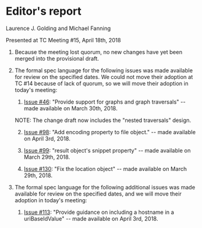 # Editor's report

Laurence J. Golding and Michael Fanning

Presented at TC Meeting #15, April 18th, 2018

1. Because the meeting lost quorum, no new changes have yet been merged into the provisional draft.

2. The formal spec language for the following issues was made available for review on the specified dates. We could not move their adoption at TC #14 because of lack of quorum, so we will move their adoption in today's meeting:

    1. [Issue #46](https://github.com/oasis-tcs/sarif-spec/issues/46): "Provide support for graphs and graph traversals" -- made available on March 30th, 2018.

    NOTE: The change draft now includes the "nested traversals" design.

    2. [Issue #98](https://github.com/oasis-tcs/sarif-spec/issues/98): "Add encoding property to file object." -- made available on April 3rd, 2018.

    3. [Issue #99](https://github.com/oasis-tcs/sarif-spec/issues/99): "result object's snippet property" -- made available on March 29th, 2018.

    4. [Issue #130](https://github.com/oasis-tcs/sarif-spec/issues/130): "Fix the location object" -- made available on March 29th, 2018.

3. The formal spec language for the following additional issues was made available for review on the specified dates, and we will move their adoption in today's meeting:

   1. [Issue #113](https://github.com/oasis-tcs/sarif-spec/issues/113): "Provide guidance on including a hostname in a uriBaseIdValue" -- made available on April 3rd, 2018.